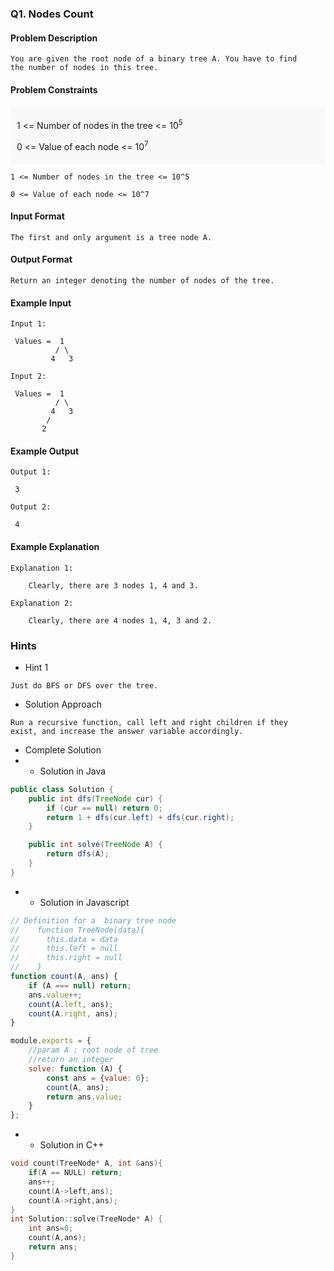 ### Q1. Nodes Count
#### Problem Description
```text
You are given the root node of a binary tree A. You have to find 
the number of nodes in this tree.
```
#### Problem Constraints
<div style="background-color: #f9f9f9; padding: 5px 10px;">
    <p>1 &lt;= Number of nodes in the tree &lt;= 10<sup>5</sup></p>
    <p>0 &lt;= Value of each node &lt;= 10<sup>7</sup></p>
</div>

```text
1 <= Number of nodes in the tree <= 10^5

0 <= Value of each node <= 10^7
```
#### Input Format
```text
The first and only argument is a tree node A.
```
#### Output Format
```text
Return an integer denoting the number of nodes of the tree.
```
#### Example Input
```text
Input 1:

 Values =  1 
          / \     
         4   3                        

Input 2:
 
 Values =  1      
          / \     
         4   3                       
        /         
       2  
```
#### Example Output
```text
Output 1:

 3 

Output 2:

 4 
```
#### Example Explanation
```text
Explanation 1:

    Clearly, there are 3 nodes 1, 4 and 3.

Explanation 2:

    Clearly, there are 4 nodes 1, 4, 3 and 2.
```
### Hints
* Hint 1
```text
Just do BFS or DFS over the tree.
```
* Solution Approach
```text
Run a recursive function, call left and right children if they 
exist, and increase the answer variable accordingly.  
```
* Complete Solution
* * Solution in Java
```java
public class Solution {
    public int dfs(TreeNode cur) {
        if (cur == null) return 0;
        return 1 + dfs(cur.left) + dfs(cur.right);
    }

    public int solve(TreeNode A) {
        return dfs(A);
    }
}
```
* * Solution in Javascript
```javascript
// Definition for a  binary tree node
//    function TreeNode(data){
//      this.data = data
//      this.left = null
//      this.right = null
//    }
function count(A, ans) {
    if (A === null) return;
    ans.value++;
    count(A.left, ans);
    count(A.right, ans);
}

module.exports = {
    //param A : root node of tree
    //return an integer
    solve: function (A) {
        const ans = {value: 0};
        count(A, ans);
        return ans.value;
    }
};
```
* * Solution in C++
```cpp
void count(TreeNode* A, int &ans){
    if(A == NULL) return;
    ans++;
    count(A->left,ans);
    count(A->right,ans);
}
int Solution::solve(TreeNode* A) {
    int ans=0;
    count(A,ans);
    return ans;
}
```

